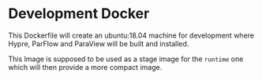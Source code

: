 # Development Docker 

This Dockerfile will create an ubuntu:18.04 machine for development where Hypre, ParFlow and ParaView will be built and installed.

This Image is supposed to be used as a stage image for the `runtime` one which will then provide a more compact image.

